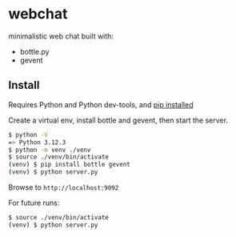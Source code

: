 webchat
=======

minimalistic web chat built with:
 - bottle.py
 - gevent

Install
-------

Requires Python and Python dev-tools, and [pip installed](http://python-packaging-user-guide.readthedocs.org/en/latest/installing/#install-pip-setuptools-and-wheel) 

Create a virtual env, install bottle and gevent, then start the server.

```bash
$ python -V
=> Python 3.12.3
$ python -m venv ./venv
$ source ./venv/bin/activate
(venv) $ pip install bottle gevent
(venv) $ python server.py
```

Browse to `http://localhost:9092`

For future runs:

```bash
$ source ./venv/bin/activate
(venv) $ python server.py
```
